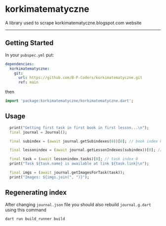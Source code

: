 # korkimatematyczne

A library used to scrape korkimatematyczne.blogspot.com website

---

## Getting Started

In your `pubspec.yml` put:

```yaml
dependencies:
  korkimatematyczne:
    git:
      url: https://github.com/B-P-Coders/korkimatematyczne.git
      ref: main
```

then

```dart
import 'package:korkimatematyczne/korkimatematyczne.dart';
```

## Usage

```dart
  print("Getting first task in first book in first lesson...\n");
  final journal = Journal();

  final subindex = (await journal.getSubindexes(0))[0]; // book index 0, subindex 0

  final lessonindex = (await journal.getLessonIndexes(subindex))[0]; // lesson index 0

  final task = (await lessonindex.tasks)[0]; // task index 0
  print("Task ${task.name} is awailable at link ${task.link}\n");

  final imgs = (await journal.getImagesForTask(task));
  print("Images: ${imgs.join(", ")}");
```

## Regenerating index

After changing `journal.json` file you should also rebuild `journal.g.dart` using this command

```bash
dart run build_runner build
```

# 
